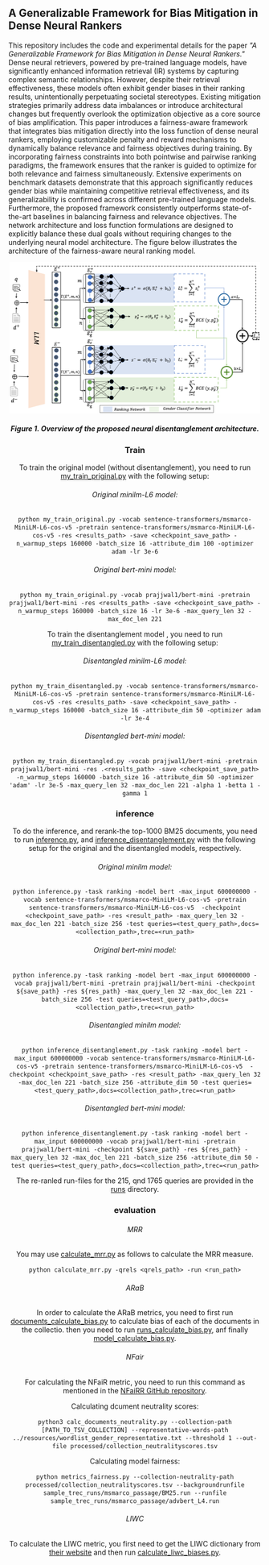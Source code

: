 ## A Generalizable Framework for Bias Mitigation in Dense Neural Rankers

This repository includes the code and experimental details for the paper *"A Generalizable Framework for Bias Mitigation in Dense Neural Rankers."* Dense neural retrievers, powered by pre-trained language models, have significantly enhanced information retrieval (IR) systems by capturing complex semantic relationships. However, despite their retrieval effectiveness, these models often exhibit gender biases in their ranking results, unintentionally perpetuating societal stereotypes. Existing mitigation strategies primarily address data imbalances or introduce architectural changes but frequently overlook the optimization objective as a core source of bias amplification. This paper introduces a fairness-aware framework that integrates bias mitigation directly into the loss function of dense neural rankers, employing customizable penalty and reward mechanisms to dynamically balance relevance and fairness objectives during training. By incorporating fairness constraints into both pointwise and pairwise ranking paradigms, the framework ensures that the ranker is guided to optimize for both relevance and fairness simultaneously. Extensive experiments on benchmark datasets demonstrate that this approach significantly reduces gender bias while maintaining competitive retrieval effectiveness, and its generalizability is confirmed across different pre-trained language models. Furthermore, the proposed framework consistently outperforms state-of-the-art baselines in balancing fairness and relevance objectives. The network architecture and loss function formulations are designed to explicitly balance these dual goals without requiring changes to the underlying neural model architecture. The figure below illustrates the architecture of the fairness-aware neural ranking model.
<div align="center">
  

  <img src="https://github.com/genderdisen/genderdisen/blob/main/results/network_arch.png" width="500" height="300"/>
</div>



<div align="center">
  
##### Figure 1. Overview of the proposed neural disentanglement architecture.




### Train
To train the original model (without disentanglement), you need to run [my_train_priginal.py](https://github.com/genderdisen/genderdisen/blob/main/src/my_train_original.py)
with the following setup:

###### Original minilm-L6 model:

```
python my_train_original.py -vocab sentence-transformers/msmarco-MiniLM-L6-cos-v5 -pretrain sentence-transformers/msmarco-MiniLM-L6-cos-v5 -res <results_path> -save <checkpoint_save_path> -n_warmup_steps 160000 -batch_size 16 -attribute_dim 100 -optimizer adam -lr 3e-6
```

###### Original bert-mini model:
```
python my_train_original.py -vocab prajjwal1/bert-mini -pretrain prajjwal1/bert-mini -res <results_path> -save <checkpoint_save_path> -n_warmup_steps 160000 -batch_size 16 -lr 3e-6 -max_query_len 32 -max_doc_len 221

```

To train the disentanglement model , you need to run [my_train_disentangled.py](https://github.com/genderdisen/genderdisen/blob/main/src/my_train_disentangled.py)
with the following setup:
###### Disentangled minilm-L6 model:
```
python my_train_disentangled.py -vocab sentence-transformers/msmarco-MiniLM-L6-cos-v5 -pretrain sentence-transformers/msmarco-MiniLM-L6-cos-v5 -res <results_path> -save <checkpoint_save_path> -n_warmup_steps 160000 -batch_size 16 -attribute_dim 50 -optimizer adam -lr 3e-4
```

###### Disentangled bert-mini model:

```
python my_train_disentangled.py -vocab prajjwal1/bert-mini -pretrain prajjwal1/bert-mini -res .<results_path> -save <checkpoint_save_path> -n_warmup_steps 160000 -batch_size 16 -attribute_dim 50 -optimizer 'adam' -lr 3e-5 -max_query_len 32 -max_doc_len 221 -alpha 1 -betta 1 -gamma 1
```


### inference

To do the inference, and rerank-the top-1000 BM25 documents, you need to run [inference.py](https://github.com/genderdisen/genderdisen/blob/main/src/inference.py), and [inference_disentanglement.py](https://github.com/genderdisen/genderdisen/blob/main/src/inference_disentanglement.py) with the following setup for the original and the disentangled models, respectively.

###### Original minilm model:

```
python inference.py -task ranking -model bert -max_input 600000000 -vocab sentence-transformers/msmarco-MiniLM-L6-cos-v5 -pretrain sentence-transformers/msmarco-MiniLM-L6-cos-v5  -checkpoint <checkpoint_save_path> -res <result_path> -max_query_len 32 -max_doc_len 221 -batch_size 256 -test queries=<test_query_path>,docs=<collection_path>,trec=<run_path>
```

###### Original bert-mini model:

```
python inference.py -task ranking -model bert -max_input 600000000 -vocab prajjwal1/bert-mini -pretrain prajjwal1/bert-mini -checkpoint ${save_path} -res ${res_path} -max_query_len 32 -max_doc_len 221 -batch_size 256 -test queries=<test_query_path>,docs=<collection_path>,trec=<run_path>
```


###### Disentangled minilm model:

```
python inference_disentanglement.py -task ranking -model bert -max_input 600000000 -vocab sentence-transformers/msmarco-MiniLM-L6-cos-v5 -pretrain sentence-transformers/msmarco-MiniLM-L6-cos-v5  -checkpoint <checkpoint_save_path> -res <result_path> -max_query_len 32 -max_doc_len 221 -batch_size 256 -attribute_dim 50 -test queries=<test_query_path>,docs=<collection_path>,trec=<run_path>
```

###### Disentangled bert-mini model:

```
python inference_disentanglement.py -task ranking -model bert -max_input 600000000 -vocab prajjwal1/bert-mini -pretrain prajjwal1/bert-mini -checkpoint ${save_path} -res ${res_path} -max_query_len 32 -max_doc_len 221 -batch_size 256 -attribute_dim 50 -test queries=<test_query_path>,docs=<collection_path>,trec=<run_path>
```

The re-ranled run-files for the 215, qnd 1765 queries are provided in the [runs](https://github.com/genderdisen/genderdisen/tree/main/runs) directory.
### evaluation

###### MRR

You may use [calculate_mrr.py](https://github.com/genderdisen/genderdisen/blob/main/src/calculate_mrr.py) as follows to calculate the MRR measure.

```
python calculate_mrr.py -qrels <qrels_path> -run <run_path>
```

###### ARaB
In order to calculate the ARaB metrics, you need to first run [documents_calculate_bias.py](https://github.com/genderdisen/genderdisen/blob/main/src/documents_calculate_bias.py) to calculate bias of each of the documents in the collectio. then you need to run [runs_calculate_bias.py](https://github.com/genderdisen/genderdisen/blob/main/src/runs_calculate_bias.py), anf finally [model_calculate_bias.py](https://github.com/genderdisen/genderdisen/blob/main/src/model_calculate_bias.py).

###### NFair
For calculating the NFaiR metric, you need to run this command as mentioned in the [NFaiRR GitHub repository](https://github.com/CPJKU/FairnessRetrievalResults/tree/main/measurement).

Calculating dcument neutrality scores: 
```
python3 calc_documents_neutrality.py --collection-path [PATH_TO_TSV_COLLECTION] --representative-words-path ../resources/wordlist_gender_representative.txt --threshold 1 --out-file processed/collection_neutralityscores.tsv
```

Calculating model fairness:
```
python metrics_fairness.py --collection-neutrality-path processed/collection_neutralityscores.tsv --backgroundrunfile sample_trec_runs/msmarco_passage/BM25.run --runfile sample_trec_runs/msmarco_passage/advbert_L4.run
```
###### LIWC

To calculate the LIWC metric, you first need to get the LIWC dictionary from [their website](https://www.liwc.app) and then run [calculate_liwc_biases.py](https://github.com/genderdisen/genderdisen/blob/main/src/LIWC/calculate_liwc_biases.py).



